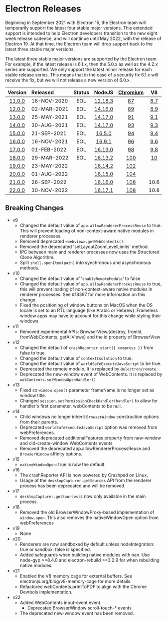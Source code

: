 # Electron Releases

Beginning in September 2021 with Electron 15, the Electron team will temporarily support the latest four stable major versions. This extended support is intended to help Electron developers transition to the new eight week release cadence, and will continue until May 2022, with the release of Electron 19. At that time, the Electron team will drop support back to the latest three stable major versions.

The latest three stable major versions are supported by the Electron team. For example, if the latest release is 6.1.x, then the 5.0.x as well as the 4.2.x series are supported. We only support the latest minor release for each stable release series. This means that in the case of a security fix 6.1.x will receive the fix, but we will not release a new version of 6.0.x.


|                               Version                               | Released    | Status |          NodeJS           |                         [Chromium](https://chromestatus.com/roadmap)                         |             V8              |
| :-----------------------------------------------------------------: | :---------- | :----: | :-----------------------: | :------------------------------------------------------: | :-------------------------: |
| [11.0.0](https://github.com/electron/electron/releases/tag/v11.0.0) | 16-NOV-2020 |  EOL   | [12.18.3](../node/v12.md) |                            [87](https://chromestatus.com/features#milestone%3D87)                            | [8.7](../v8/releases.md#87) |
| [12.0.0](https://github.com/electron/electron/releases/tag/v12.0.0) | 02-MAR-2021 |  EOL   | [14.16.0](../node/v14.md) |                            [89](https://chromestatus.com/features#milestone%3D89)                            | [8.9](../v8/releases.md#89) |
| [13.0.0](https://github.com/electron/electron/releases/tag/v13.0.0) | 25-MAY-2021 |  EOL   | [14.17.0](../node/v14.md) |                            [91](https://chromestatus.com/features#milestone%3D91)                            | [9.1](../v8/releases.md#91) |
| [14.0.0](https://github.com/electron/electron/releases/tag/v14.0.0) | 30-AUG-2021 |  EOL   | [14.17.0](../node/v14.md) |                            [93](https://chromestatus.com/features#milestone%3D93)                            | [9.3](../v8/releases.md#93) |
| [15.0.0](https://github.com/electron/electron/releases/tag/v15.0.0) | 21-SEP-2021 |  EOL   | [16.5.0](../node/v16.md)  |                            [94](https://chromestatus.com/features#milestone%3D94)                            | [9.4](../v8/releases.md#94) |
| [16.0.0](https://github.com/electron/electron/releases/tag/v16.0.0) | 16-NOV-2021 |  EOL   | [16.9.1](../node/v16.md)  |                            [96](https://chromestatus.com/features#milestone%3D96)                            | [9.6](../v8/releases.md#96) |
| [17.0.0](https://github.com/electron/electron/releases/tag/v17.0.0) | 01-FEB-2022 |  EOL   | [16.13.0](../node/v16.md) |                            [98](https://chromestatus.com/features#milestone%3D98)                            | [9.8](../v8/releases.md#98) |
| [18.0.0](https://github.com/electron/electron/releases/tag/v18.0.0) | 29-MAR-2022 |  EOL   | [16.13.2](../node/v16.md) |                           [100](https://chromestatus.com/features#milestone%3D100)                            | [10](../v8/releases.md#100) | 
| [19.0.0](https://github.com/electron/electron/releases/tag/v19.0.0) | 23-MAY-2022 |        | [16.14.2](../node/v16.md) |                           [102](https://chromestatus.com/features#milestone%3D102)                            |                             | 10.2 |
| [20.0.0](https://github.com/electron/electron/releases/tag/v20.0.0) | 01-AUG-2022 |        | [16.15.0](../node/v16.md) |                           [104](https://chromestatus.com/features#milestone%3D104)                            |                             | 10.4 |
| [21.0.0](https://github.com/electron/electron/releases/tag/v21.0.0) | 26-SEP-2022 |        | [16.16.0](../node/v16.md) | [106](https://chromestatus.com/features#milestone%3D106) |      10.6                       |
| [22.0.0](https://github.com/electron/electron/releases/tag/v22.0.0) | 30-NOV-2022 |  | [16.17.1](../node/v16.md) | [108](https://chromestatus.com/features#milestone%3D108) | 10.8 |



## Breaking Changes

- v9
  - Changed the default value of `app.allowRendererProcessReuse` to true. This will prevent loading of non-context-aware native modules in renderer processes.
  - Removed deprecated `<webview>.getWebContents()`.
  - Removed the deprecated 'setLayoutZoomLevelLimits' method.
  - IPC between main and renderer processes now uses the Structured Clone Algorithm.
  - Split `shell.openItem(path)` into synchronous and asynchronous methods.
- v10
  - Changed the default value of '`enableRemoteModule`' to false.
  - Changed the default value of `app.allowRendererProcessReuse` to true, this will prevent loading of non-context-aware native modules in renderer processes. See #18397 for more information on this change.
  - Fixed the positioning of window buttons on MacOS when the OS locale is set to an RTL language (like Arabic or Hebrew). Frameless window apps may have to account for this change while styling their windows
- v11
  - Removed experimental APIs: BrowserView.{destroy, fromId, fromWebContents, getAllViews} and the id property of BrowserView
- v12
  - Changed the default of `crashReporter.start({ compress })` from false to true.
  - Changed the default value of `contextIsolation` to true.
  - Changed the default value of `worldSafeExecuteJavaScript` to be true.
  - Deprecated the remote module. It is replaced by `@electron/remote`.
  - Deprecated the new-window event of WebContents. It is replaced by `webContents.setWindowOpenHandler()`
- v13
  - Fixed so `window.open()` parameter frameName is no longer set as window title.
  - Changed `session.setPermissionCheckHandler(handler)` to allow for handler's first parameter, webContents to be null.
- v14
  - Child windows no longer inherit `BrowserWindow` construction options from their parents.
  - Deprecated `worldSafeExecuteJavaScript` option was removed from webPreferences.
  - Removed deprecated additionalFeatures property from new-window and did-create-window WebContents events.
  - Removed the deprecated app.allowRendererProcessReuse and `BrowserWindow` affinity options.
- v15
  - `nativeWindowOpen`: true is now the default.
- v16
  - The crashReporter API is now powered by Crashpad on Linux.
  - Usage of the `desktopCapturer.getSources` API from the renderer process has been deprecated and will be removed.
- v17
  - `desktopCapturer.getSources` is now only available in the main process.
- v18
  - Removed the old BrowserWindowProxy-based implementation of `window.open`. This also removes the nativeWindowOpen option from webPreferences
- v19
  - None
- v20
  - Renderers are now sandboxed by default unless nodeIntegration: true or sandbox: false is specified.
  - Added safeguards when building native modules with nan. Use node-gyp >=8.4.0 and electron-rebuild >=3.2.9 for when rebuilding native modules.
- v21
  - Enabled the V8 memory cage for external buffers. See electronjs.org/blog/v8-memory-cage for more details.
  - Refactored webContents.printToPDF to align with the Chrome Devtools implementation.
- v22
  - Added WebContents input-event event. 
    - Deprecated BrowserWindow scroll-touch-* events
  - The deprecated new-window event has been removed.
